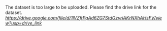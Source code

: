 The dataset is too large to be uploaded. Please find the drive link for the dataset.
*https://drive.google.com/file/d/1lVZftPqAd6ZG7StdGzvriAKrNXhAHsFV/view?usp=drive_link*
